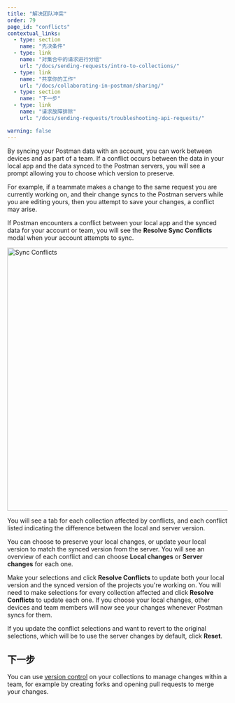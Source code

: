 ```yaml
---
title: "解决团队冲突"
order: 79
page_id: "conflicts"
contextual_links:
  - type: section
    name: "先决条件"
  - type: link
    name: "对集合中的请求进行分组"
    url: "/docs/sending-requests/intro-to-collections/"
  - type: link
    name: "共享你的工作"
    url: "/docs/collaborating-in-postman/sharing/"
  - type: section
    name: "下一步"
  - type: link
    name: "请求故障排除"
    url: "/docs/sending-requests/troubleshooting-api-requests/"

warning: false
---
```


By syncing your Postman data with an account, you can work between devices and as part of a team. If a conflict occurs between the data in your local app and the data synced to the Postman servers, you will see a prompt allowing you to choose which version to preserve.

For example, if a teammate makes a change to the same request you are currently working on, and their change syncs to the Postman servers while you are editing yours, then you attempt to save your changes, a conflict may arise.

If Postman encounters a conflict between your local app and the synced data for your account or team, you will see the __Resolve Sync Conflicts__ modal when your account attempts to sync.

<img alt="Sync Conflicts" src="https://assets.postman.com/postman-docs/sync-conflicts-v8.jpg" width="600px"/>

You will see a tab for each collection affected by conflicts, and each conflict listed indicating the difference between the local and server version.

You can choose to preserve your local changes, or update your local version to match the synced version from the server. You will see an overview of each conflict and can choose __Local changes__ or __Server changes__ for each one.

Make your selections and click __Resolve Conflicts__ to update both your local version and the synced version of the projects you're working on. You will need to make selections for every collection affected and click __Resolve Conflicts__ to update each one. If you choose your local changes, other devices and team members will now see your changes whenever Postman syncs for them.

If you update the conflict selections and want to revert to the original selections, which will be to use the server changes by default, click __Reset__.

## 下一步

You can use [version control](/docs/collaborating-in-postman/version-control-for-collections/) on your collections to manage changes within a team, for example by creating forks and opening pull requests to merge your changes.
